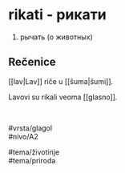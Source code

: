 # rikati - рикати

1. рычать (о животных)  

## Rečenice

[[lav|Lav]] riče u [[šuma|šumi]].  

Lavovi su rikali veoma [[glasno]].  

<br>

#vrsta/glagol  
#nivo/A2  

#tema/životinje  
#tema/priroda  
